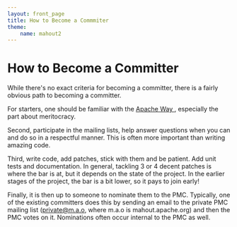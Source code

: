 ```yaml
---
layout: front_page
title: How to Become a Commmiter
theme: 
    name: mahout2
---
```


# How to Become a Committer

While there's no exact criteria for becoming a committer, there is a fairly
obvious path to becoming a committer.

For starters, one should be familiar with the [Apache Way ](http://www.apache.org/foundation/how-it-works.html), especially the part about meritocracy.

Second, participate in the mailing lists, help answer questions when you
can and do so in a respectful manner.  This is often more important than
writing amazing code.

Third, write code, add patches, stick with them and be patient.  Add unit
tests and documentation.  In general, tackling 3 or 4 decent patches is
where the bar is at, but it depends on the state of the project.  In the
earlier stages of the project, the bar is a bit lower, so it pays to join
early!

Finally, it is then up to someone to nominate them to the PMC.	Typically,
one of the existing committers does this by sending an email to the private
PMC mailing list (private@m.a.o, where m.a.o is mahout.apache.org) and then
the PMC votes on it.  Nominations often occur internal to the PMC as well.
